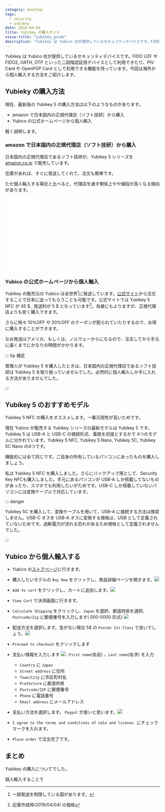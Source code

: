 ```yaml
---
category: develop
tags:
  - security
  - yubikey
date: 2019-04-04
title: Yubikey の購入ガイド
vssue-title: "yubikey_guide"
description: "Yubikey は Yubico 社が提供しているセキュリティデバイスです。FIDO U2F や FIDO2, OATH, OTP といった二段階認証用デバイスとして利用できたり、PIV Card や OpenPGP Card として利用できる機能を持っています。今回は海外から個人輸入する方法をご紹介します。"
---
```


Yubikey は Yubico 社が提供しているセキュリティデバイスです。FIDO U2F や FIDO2, OATH, OTP といった二段階認証用デバイスとして利用できたり、PIV Card や OpenPGP Card として利用できる機能を持っています。今回は海外から個人輸入する方法をご紹介します。

<!-- more -->

## Yubieky の購入方法

現在、最新版の Yubikey 5 の購入方法は以下のようなものがあります。

- amazon で日本国内の正規代理店（ソフト技研）から購入
- Yubico の公式ホームページから個人輸入

軽く説明します。

### amazon で日本国内の正規代理店（ソフト技研）から購入

日本国内の正規代理店であるソフト技研が、Yubikey 5 シリーズを [amazon.co.jp](https://amzn.to/2TUoBq2) で販売しています。

在庫があれば、すぐに発送してくれて、注文も簡単です。

ただ個人輸入する場合と比べると、代理店を通す関係上やや値段が高くなる傾向があります。

<iframe style="width:120px;height:240px;" marginwidth="0" marginheight="0" scrolling="no" frameborder="0" src="//rcm-fe.amazon-adsystem.com/e/cm?lt1=_blank&bc1=000000&IS2=1&bg1=FFFFFF&fc1=000000&lc1=0000FF&t=ouvill-22&language=ja_JP&o=9&p=8&l=as4&m=amazon&f=ifr&ref=as_ss_li_til&asins=B07HBD71HL&linkId=3c2ce9f59f94dc4aa308020054542017"></iframe>

### Yubico の公式ホームページから個人輸入

Yubikey の販売元の Yubico は全世界[^1]に発送しています。[公式サイト](<https://www.yubico.com/>)から注文することで日本に送ってもらうことも可能です。公式サイトでは Yubikey 5 NFC が 45 $ , 発送料が 5 $ となっています[^2]。為替にもよりますが、正規代理店よりも安く購入できます。

さらに時々 10%OFF や 20%OFF のクーポンが配られていたりするので、お得に購入することができます。

なお発送はアメリカ、もしくは、ノルウェーからになるので、注文してから手元に届くまでにかなりの時間がかかります。

[^1]: 一部発送を制限している国があります。
[^2]: 記事作成時(2019/04/04) の価格


::: tip 補足

管理人が Yubikey 5 を購入したときは、日本国内の正規代理店であるソフト技研は Yubikey 5 を取り扱っていませんでした。必然的に個人輸入しか手に入れる方法がありませんでした。

:::

## Yubikey 5 のおすすめモデル

Yubikey 5 NFC の購入をオススメします。一番汎用性が高いためです。

現在 Yubico が販売する Yubikey シリーズの最新モデルは Yubikey 5 です。 Yubikey 5 は USB-A と USB-C の接続形式、着脱を前提とするかで 4つのモデルに分かれています。Yubikey 5 NFC, Yubikey 5 Nano, Yubikey 5C, Yubikey 5C Nano の4つです。

機能的には全て同じです。ご自身の所有しているパソコンにあったものを購入しましょう。

私は Yubikey 5 NFC を購入しました。さらにバックアップ用として、Security Key NFCも購入しました。手元にあるパソコンが USB-A しか搭載してないものがあったり、スマホでも利用したいがためです。USB-C しか搭載していないパソコンには変換ケーブルで対応しています。

::: danger

Yubikey 5C を購入して、変換ケーブルを用いて、USB-A に接続する方法は推奨しません。USB-C オスを USB-A オスに変換する規格は、USB として定義されていないためです。過剰電力が流れる恐れがあるため規格として定義されませんでした。

:::

## Yubico から個人輸入する

- Yubico の[ストアページ](https://www.yubico.com/store/)に行きます。

- 購入したいモデルの `Buy Now` をクリックし、商品詳細ページを開きます。![](./image/buy01.png)
- `Add to cart` をクリックし、カートに追加します。![](./image/buy02.png)
- `View Cart` で決済画面に行きます。
- `Calculate Shipping` をクリックし、`Japan` を選択、都道府県を選択、`Postcode/Zip` に郵便番号を入力します( 000-0000 形式) ![](./image/buy03.png)
- 配送方法を選択します。急がない場合 5$ の `Posten 1st Class` で良いでしょう。![](./image/buy04.png)
- `Proceed to checkout` をクリックします
- 支払い情報を入力します ![](./image/buy05.png)
    -`First name`(名前) 、`Last name`(名字) を入力
    - `Country` に `Japan`
    - `Street address` に住所
    - `Town/City` に市区町村名
    - `Prefecture` に都道府県
    - `Postcode/ZIP` に郵便番号
    - `Phone` に電話番号
    - `Email address` にメールアドレス
- 支払い方法を選択します。 `Paypal` が良いと思います。![](./image/buy06.png)
- `I agree to the terms and conditions of sale and license.` にチェックマークを入れます。
- `Place order` で注文完了です。

## まとめ

Yubikey の購入についてでした。

個人輸入することで
